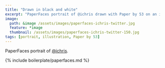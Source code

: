 ```yaml
---
title: "Drawn in black and white"
excerpt: "PaperFaces portrait of @ichris drawn with Paper by 53 on an iPad."
image: 
  path: &image /assets/images/paperfaces-ichris-twitter.jpg 
  feature: *image
  thumbnail: /assets/images/paperfaces-ichris-twitter-150.jpg
tags: [portrait, illustration, Paper by 53]
---
```


PaperFaces portrait of [@ichris](http://twitter.com/ichris).

{% include boilerplate/paperfaces.md %}
